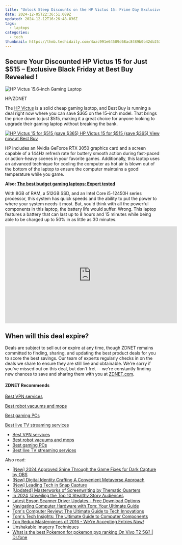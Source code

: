 ```yaml
---
title: "Unlock Steep Discounts on the HP Victus 15: Prime Day Exclusive at Just $515 From Best Buy – ZDNet's Guide!"
date: 2024-12-05T22:36:51.089Z
updated: 2024-12-12T16:26:48.836Z
tags:
  - laptops
categories:
  - tech
thumbnail: https://thmb.techidaily.com/4aac991e64509d68ac8489b0b42db25368d487df0c50d4cd60fbe09c3938eb3d.jpg
---
```


## Secure Your Discounted HP Victus 15 for Just $515 – Exclusive Black Friday at Best Buy Revealed !

![HP Victus 15.6-inch Gaming Laptop](https://www.zdnet.com/a/img/resize/ef908b1397d11fee9b7e33613347c20525be41f3/2024/10/09/0dab5962-0dd7-466f-9bfa-3f23921f6af1/hp-victus-laptop-3.jpg?auto=webp&width=1280)

HP/ZDNET

The [HP Victus](https://shop-links.co/link/?url=https%3A%2F%2Fwww.bestbuy.com%2Fsite%2Fhp-victus-15-6-full-hd-144hz-gaming-laptop-intel-core-i5-8gb-memory-nvidia-geforce-rtx-3050-512gb-ssd-performance-blue%2F6570600.p%3FskuId%3D6570600&publisher_slug=itechdaily19598&exclusive=1) is a solid cheap gaming laptop, and Best Buy is running a deal right now where you can save $365 on the 15-inch model. That brings the price down to just $515, making it a great choice for anyone looking to upgrade their gaming laptop without breaking the bank. 

[![HP Victus 15 for $515 (save $365)](https://www.zdnet.com/a/img/resize/e22b5a507113c6b8db54535ca800445afb72cbcb/2024/10/09/ab9dbfb7-282c-4f86-b669-063b38c9d1b2/hp-victus-laptop.jpg?auto=webp&fit=crop&height=172.5&width=294) HP Victus 15 for $515 (save $365) View now at Best Buy](https://shop-links.co/link/?url=https%3A%2F%2Fwww.bestbuy.com%2Fsite%2Fhp-victus-15-6-full-hd-144hz-gaming-laptop-intel-core-i5-8gb-memory-nvidia-geforce-rtx-3050-512gb-ssd-performance-blue%2F6570600.p%3FskuId%3D6570600&publisher_slug=itechdaily19598&exclusive=1)

HP includes an Nvidia GeForce RTX 3050 graphics card and a screen capable of a 144Hz refresh rate for buttery smooth action during fast-paced or action-heavy scenes in your favorite games. Additionally, this laptop uses an advanced technique for cooling the computer as hot air is blown out of the bottom of the laptop to ensure the computer maintains a good temperature while you game.

**Also: [The best budget gaming laptops: Expert tested](https://www.zdnet.com/article/best-budget-gaming-laptop/)** 

With 8GB of RAM, a 512GB SSD, and an Intel Core i5-12450H series processor, this system has quick speeds and the ability to put the power to where your system needs it most. But, you'd think with all the powerful components in this laptop, the battery life would suffer. Wrong. This laptop features a battery that can last up to 8 hours and 15 minutes while being able to be charged up to 50% in as little as 30 minutes.

<!-- affiliate ads begin -->
<iframe width="560" height="315" src="https://www.youtube.com/embed/LW6wNx3XAj8?si=VaIuFIIx8MM_RhUR" title="YouTube video player" frameborder="0" allow="accelerometer; autoplay; clipboard-write; encrypted-media; gyroscope; picture-in-picture; web-share" referrerpolicy="strict-origin-when-cross-origin" allowfullscreen></iframe>
<!-- affiliate ads end -->

## When will this deal expire?

Deals are subject to sell out or expire at any time, though ZDNET remains committed to finding, sharing, and updating the best product deals for you to score the best savings. Our team of experts regularly checks in on the deals we share to ensure they are still live and obtainable. We're sorry if you've missed out on this deal, but don't fret -- we're constantly finding new chances to save and sharing them with you at [ZDNET.com](https://www.zdnet.com/). 

#### **ZDNET** Recommends

[Best VPN services](https://www.zdnet.com/article/best-vpn/ "Best VPN services")

[Best robot vacuums and mops](https://www.zdnet.com/article/best-robot-vacuum-mop/ "Best robot vacuums and mops")

[Best gaming PCs](https://www.zdnet.com/article/best-gaming-pc/ "Best gaming PCs")

[Best live TV streaming services](https://www.zdnet.com/article/best-live-tv-streaming-service/ "Best live TV streaming services")

* [Best VPN services](https://www.zdnet.com/article/best-vpn/ "Best VPN services")
* [Best robot vacuums and mops](https://www.zdnet.com/article/best-robot-vacuum-mop/ "Best robot vacuums and mops")
* [Best gaming PCs](https://www.zdnet.com/article/best-gaming-pc/ "Best gaming PCs")
* [Best live TV streaming services](https://www.zdnet.com/article/best-live-tv-streaming-service/ "Best live TV streaming services")

<ins class="adsbygoogle"
     style="display:block"
     data-ad-format="autorelaxed"
     data-ad-client="ca-pub-7571918770474297"
     data-ad-slot="1223367746"></ins>

<ins class="adsbygoogle"
     style="display:block"
     data-ad-client="ca-pub-7571918770474297"
     data-ad-slot="8358498916"
     data-ad-format="auto"
     data-full-width-responsive="true"></ins>

<span class="atpl-alsoreadstyle">Also read:</span>
<div><ul>
<li><a href="https://digital-screen-recording.techidaily.com/new-2024-approved-shine-through-the-game-fixes-for-dark-capture-by-obs/"><u>[New] 2024 Approved Shine Through the Game Fixes for Dark Capture by OBS</u></a></li>
<li><a href="https://vp-tips.techidaily.com/new-digital-identity-crafting-a-convenient-metaverse-approach/"><u>[New] Digital Identity Crafting A Convenient Metaverse Approach</u></a></li>
<li><a href="https://screen-video-capture.techidaily.com/new-leading-tech-in-snap-capture/"><u>[New] Leading Tech in Snap Capture</u></a></li>
<li><a href="https://extra-approaches.techidaily.com/updated-masterworks-of-screenwriting-by-thematic-quarters/"><u>[Updated] Masterworks of Screenwriting by Thematic Quarters</u></a></li>
<li><a href="https://instagram-videos.techidaily.com/in-2024-unveiling-the-top-10-stealthy-story-audiences/"><u>In 2024, Unveiling the Top 10 Stealthy Story Audiences</u></a></li>
<li><a href="https://driver-download.techidaily.com/latest-epson-scanner-driver-updates-free-download-options/"><u>Latest Epson Scanner Driver Updates - Free Download Options</u></a></li>
<li><a href="https://hardware-reviews.techidaily.com/navigating-computer-hardware-with-tom-your-ultimate-guide/"><u>Navigating Computer Hardware with Tom: Your Ultimate Guide</u></a></li>
<li><a href="https://hardware-reviews.techidaily.com/toms-computer-review-the-ultimate-guide-to-tech-innovations/"><u>Tom's Computer Review: The Ultimate Guide to Tech Innovations</u></a></li>
<li><a href="https://hardware-reviews.techidaily.com/toms-tech-insights-the-ultimate-guide-to-computer-components-t17239718716137/"><u>Tom's Tech Insights: The Ultimate Guide to Computer Components</u></a></li>
<li><a href="https://hardware-reviews.techidaily.com/top-redux-masterpieces-of-2016-were-accepting-entries-now/"><u>Top Redux Masterpieces of 2016 - We're Accepting Entries Now!</u></a></li>
<li><a href="https://extra-resources.techidaily.com/unshakable-imagery-techniques/"><u>Unshakable Imagery Techniques</u></a></li>
<li><a href="https://change-location.techidaily.com/what-is-the-best-pokemon-for-pokemon-pvp-ranking-on-vivo-t2-5g-drfone-by-drfone-virtual-android/"><u>What is the best Pokemon for pokemon pvp ranking On Vivo T2 5G? | Dr.fone</u></a></li>
</ul></div>

